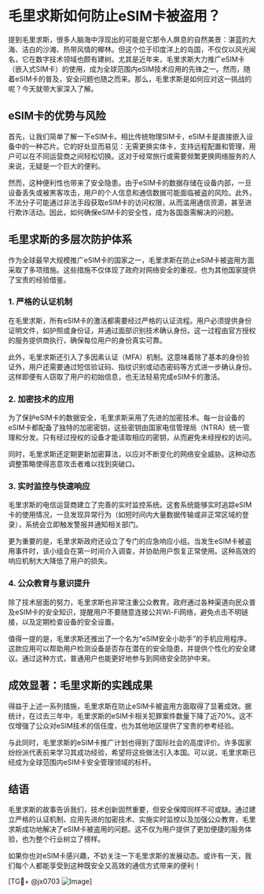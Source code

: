 # 毛里求斯如何防止eSIM卡被盗用？

提到毛里求斯，很多人脑海中浮现出的可能是它那令人屏息的自然美景：湛蓝的大海、洁白的沙滩、热带风情的椰林。但这个位于印度洋上的岛国，不仅仅以风光闻名，它在数字技术领域也颇有建树。尤其是近年来，毛里求斯大力推广eSIM卡（嵌入式SIM卡）的使用，成为全球范围内eSIM技术应用的先锋之一。然而，随着eSIM卡的普及，安全问题也随之而来。那么，毛里求斯是如何应对这一挑战的呢？今天就带大家深入了解。

## eSIM卡的优势与风险

首先，让我们简单了解一下eSIM卡。相比传统物理SIM卡，eSIM卡是直接嵌入设备中的一种芯片。它的好处显而易见：无需更换实体卡，支持远程配置和管理，用户可以在不同运营商之间轻松切换。这对于经常旅行或需要频繁更换网络服务的人来说，无疑是一个巨大的便利。

然而，这种便利性也带来了安全隐患。由于eSIM卡的数据存储在设备内部，一旦设备丢失或被黑客攻击，用户的个人信息和通信数据可能面临被盗的风险。此外，不法分子可能通过非法手段获取eSIM卡的访问权限，从而滥用通信资源，甚至进行欺诈活动。因此，如何确保eSIM卡的安全性，成为各国亟需解决的问题。

## 毛里求斯的多层次防护体系

作为全球最早大规模推广eSIM卡的国家之一，毛里求斯在防止eSIM卡被盗用方面采取了多项措施。这些措施不仅体现了政府对网络安全的重视，也为其他国家提供了宝贵的经验借鉴。

### 1. **严格的认证机制**

在毛里求斯，所有eSIM卡的激活都需要经过严格的认证流程。用户必须提供身份证明文件，如护照或身份证，并通过面部识别技术确认身份。这一过程由官方授权的服务提供商执行，确保每位用户的身份真实可靠。

此外，毛里求斯还引入了多因素认证（MFA）机制。这意味着除了基本的身份验证外，用户还需要通过短信验证码、指纹识别或动态密码等方式进一步确认身份。这样即便有人窃取了用户的初始信息，也无法轻易完成eSIM卡的激活。

### 2. **加密技术的应用**

为了保护eSIM卡的数据安全，毛里求斯采用了先进的加密技术。每一台设备的eSIM卡都配备了独特的加密密钥，这些密钥由国家电信管理局（NTRA）统一管理和分发。只有经过授权的设备才能读取相应的密钥，从而避免未经授权的访问。

同时，毛里求斯还定期更新加密算法，以应对不断变化的网络安全威胁。这种动态调整策略使得恶意攻击者难以找到突破口。

### 3. **实时监控与快速响应**

毛里求斯的电信运营商建立了完善的实时监控系统。这套系统能够实时追踪eSIM卡的使用情况，一旦发现异常行为（如短时间内大量数据传输或非正常区域的登录），系统会立即触发警报并通知相关部门。

更为重要的是，毛里求斯政府还设立了专门的应急响应小组。当发生eSIM卡被盗用事件时，该小组会在第一时间介入调查，并协助用户恢复正常使用。这种高效的响应机制大大降低了用户的损失。

### 4. **公众教育与意识提升**

除了技术层面的努力，毛里求斯也非常注重公众教育。政府通过各种渠道向民众普及eSIM卡的安全知识，提醒用户不要随意连接公共Wi-Fi网络，避免点击不明链接，以及定期检查设备的安全设置。

值得一提的是，毛里求斯还推出了一个名为“eSIM安全小助手”的手机应用程序。这款应用可以帮助用户检测设备是否存在潜在的安全隐患，并提供个性化的安全建议。通过这种方式，普通用户也能更好地参与到网络安全防护中来。

## 成效显著：毛里求斯的实践成果

得益于上述一系列措施，毛里求斯在防止eSIM卡被盗用方面取得了显著成效。据统计，在过去三年中，毛里求斯的eSIM卡相关犯罪案件数量下降了近70%。这不仅增强了公众对eSIM技术的信任度，也为其他地区提供了宝贵的参考经验。

与此同时，毛里求斯的eSIM卡推广计划也得到了国际社会的高度评价。许多国家纷纷派代表前来学习其成功经验，希望将这些做法引入本国。可以说，毛里求斯已经成为全球范围内eSIM卡安全管理领域的标杆。

## 结语

毛里求斯的故事告诉我们，技术创新固然重要，但安全保障同样不可或缺。通过建立严格的认证机制、应用先进的加密技术、实施实时监控以及加强公众教育，毛里求斯成功地解决了eSIM卡被盗用的问题。这不仅为用户提供了更加便捷的服务体验，也为整个行业树立了榜样。

如果你也对eSIM卡感兴趣，不妨关注一下毛里求斯的发展动态。或许有一天，我们每个人都能享受到这种既安全又高效的通信方式带来的便利！

[TG💪+ @jx0703 ![Image](https://github.com/user-attachments/assets/dbca1d08-cadb-493c-b0ec-ad6f7a83f270)]